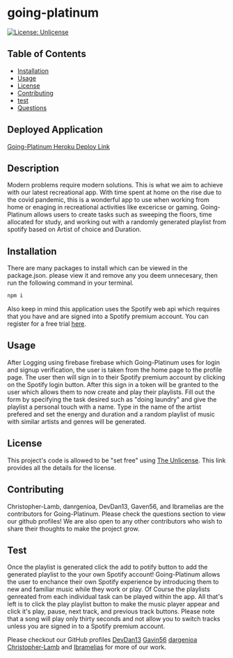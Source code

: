 # going-platinum

[![License: Unlicense](https://img.shields.io/badge/license-Unlicense-blue.svg)](http://unlicense.org/)

## Table of Contents

* [Installation](#installation)
* [Usage](#usage)
* [License](#license)
* [Contributing](#contributing)
* [test](#test)
* [Questions](#Questions)

## Deployed Application

<!-- ![Going-Platinum-homepage]() -->


[Going-Platinum Heroku Deploy Link](https://going-platinum.herokuapp.com/)

## Description
Modern problems require modern solutions.  This is what we aim to achieve with our latest recreational app.  With time spent at home on the rise due to the covid pandemic, this is a wonderful app to use when working from home or enaging in recreational activities like excericse or gaming.  Going-Platinum allows users to create tasks such as sweeping the floors, time allocated for study, and working out with a randomly generated playlist from spotify based on Artist of choice and Duration.  


## Installation
There are many packages to install which can be viewed in the package.json.  please view it and remove any you deem unnecesary, then run the following command in your terminal.
```bash
npm i
```
Also keep in mind this application uses the Spotify web api which requires that you have and are signed into a Spotify premium account.  You can register for a free trial [here](https://www.spotify.com/us/premium/?utm_source=us-en_brand_contextual_text&utm_medium=paidsearch&utm_campaign=alwayson_ucanz_us_performancemarketing_premium_brand+contextual+text+exact+us-en+google&gclid=CjwKCAiAp4KCBhB6EiwAxRxbpLa76dHJ1ibPikfzrsUeMDz4vvc-oqTshXFELzmnUW0JUDLbtNzHXhoCoeEQAvD_BwE&gclsrc=aw.dshttps://cloudinary.com/home-2).

## Usage 

After Logging using firebase firebase which Going-Platinum uses for login and signup verification, the user is taken from the home page to the profile page.  The user then will sign in to their Spotify premium account by clicking on the Spotify login button.  After this sign in a token will be granted to the user which allows them to now create and play their playlists.  Fill out the form by specifying the task desired such as "doing laundry" and give the playlist a personal touch with a name.  Type in the name of the artist prefered and set the energy and duration and a random playlist of music with similar artists and genres will be generated.

## License

This project's code is allowed to be "set free" using [The Unlicense](https://unlicense.org/).  This link provides all the details for the license.

## Contributing

Christopher-Lamb, danrgenioa, DevDan13, Gaven56, and Ibramelias are the contributors for Going-Platinum.  Please check the questions section to view our github profiles!  We are also open to any other contributors who wish to share their thoughts to make the project grow.

## Test

Once the playlist is generated click the add to potify button to add the generated playlist to the your own Spotify account!  Going-Platinum allows the user to enchance their own Spotify experience by introducing them to new and familiar music while they work or play.  Of Course the playlists genreated from each individual task can be played within the app.  All that's left is to click the play playlist button to make the music player appear and click it's play, pause, next track, and previous track buttons.  Please note that a song will play only thirty seconds and not allow you to switch tracks unless you are signed in to a Spotify premium account.

Please checkout our GitHub profiles [DevDan13](https://github.com/DevDan13) [Gavin56](https://github.com/Gavin56) [dargenioa](https://github.com/dargenioa) [Christopher-Lamb](https://github.com/Christopher-Lamb) and [Ibramelias](https://github.com/Ibramelias) for more of our work.